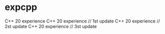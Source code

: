 # expcpp
C++ 20 experience
C++ 20 experience // 1st update
C++ 20 experience // 2st update
C++ 20 experience // 3st update
